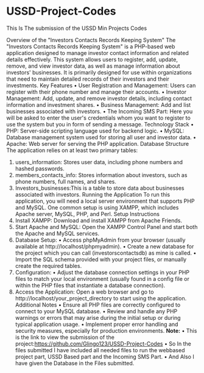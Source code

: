 # USSD-Project-Codes
This Is The submission of the USSD Min Projects Codes

Overview of the "Investors Contacts Records Keeping System"
The "Investors Contacts Records Keeping System" is a PHP-based web application designed to manage investor contact information and related details effectively. This system allows users to register, add, update, remove, and view investor data, as well as manage information about investors' businesses. It is primarily designed for use within organizations that need to maintain detailed records of their investors and their investments.
Key Features
•	User Registration and Management: Users can register with their phone number and manage their accounts.
•	Investor Management: Add, update, and remove investor details, including contact information and investment shares.
•	Business Management: Add and list businesses associated with investors.
•	The Incoming SMS Part: Here you will be asked to enter the user's credentials whom you want to register to use the system but you in form of sending a message.
Technology Stack
•	PHP: Server-side scripting language used for backend logic.
•	MySQL: Database management system used for storing all user and investor data.
•	Apache: Web server for serving the PHP application.
Database Structure
The application relies on at least two primary tables:
1.	users_information: Stores user data, including phone numbers and hashed passwords.
2.	members_contacts_info: Stores information about investors, such as phone numbers, full names, and shares.
3.	Investors_businesses:This is a table to store data about businesses associated with investors.
Running the Application
To run this application, you will need a local server environment that supports PHP and MySQL. One common setup is using XAMPP, which includes Apache server, MySQL, PHP, and Perl.
Setup Instructions
1.	Install XAMPP: Download and install XAMPP from Apache Friends.
2.	Start Apache and MySQL: Open the XAMPP Control Panel and start both the Apache and MySQL services.
3.	Database Setup:
•	Access phpMyAdmin from your browser (usually available at http://localhost/phpmyadmin).
•	Create a new database for the project which you can call (investorscontactsdb) as mine is called.
•	Import the SQL schema provided with your project files, or manually create the required tables.
4.	Configuration:
•	Adjust the database connection settings in your PHP files to match your local environment (usually found in a config file or within the PHP files that instantiate a database connection).
5.	Access the Application:
Open a web browser and go to http://localhost/your_project_directory to start using the application.
Additional Notes
•	Ensure all PHP files are correctly configured to connect to your MySQL database.
•	Review and handle any PHP warnings or errors that may arise during the initial setup or during typical application usage.
•	Implement proper error handling and security measures, especially for production environments.
**Note:**
• This is the link to view the submission of the project:https://github.com/Glingo123/USSD-Project-Codes
• So In the files submitted I have included all needed files to run the webbased project part, USSD Based part and the Incoming SMS Part.
• And Also I have given the Database in the Files submitted.
